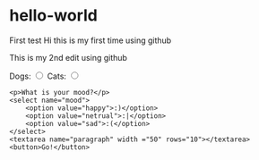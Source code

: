# hello-world
First test
Hi this is my first time using github
<p>
This is my 2nd edit using github</p>

<form>
	<label for="dogs">Dogs:</label>
	<input name="petchoice" id="dogs" type="radio" value="DOGS">
	<label for="cats">Cats:</label>
	<input name="petchoice" id="cats" type="radio" value="CATS">
	

	<p>What is your mood?</p>
	<select name="mood">
		<option value="happy">:)</option>
		<option value="netrual">:|</option>
		<option value="sad">:(</option>
	</select>
	<textarea name="paragraph" width ="50" rows="10"></textarea>
	<button>Go!</button>
</form>

</body>
</html>
